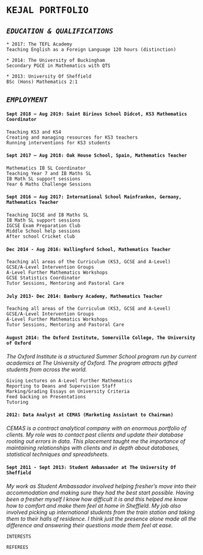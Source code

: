 # `KEJAL PORTFOLIO`

## ___*`EDUCATION & QUALIFICATIONS`*___ 

    * 2017: The TEFL Academy
    Teaching English as a Foreign Language 120 hours (distinction)

    * 2014: The University of Buckingham
    Secondary PGCE in Mathematics with QTS

    * 2013: University Of Sheffield
    BSc (Hons) Mathematics 2:1

## ___*`EMPLOYMENT`*___ 

#### `Sept 2018 – Aug 2019: Saint Birinus School Didcot, KS3 Mathematics Coordinator`

    Teaching KS3 and KS4 
    Creating and managing resources for KS3 teachers
    Running interventions for KS3 students 

#### `Sept 2017 – Aug 2018: Oak House School, Spain, Mathematics Teacher` 

    Mathematics IB SL Coordinator 
    Teaching Year 7 and IB Maths SL
    IB Math SL support sessions
    Year 6 Maths Challenge Sessions

#### `Sept 2016 – Aug 2017: International School Mainfranken, Germany, Mathematics Teacher` 

    Teaching IGCSE and IB Maths SL
    IB Math SL support sessions
    IGCSE Exam Preparation Club
    Middle School help sessions
    After school Cricket club 

#### `Dec 2014 - Aug 2016: Wallingford School, Mathematics Teacher`

    Teaching all areas of the Curriculum (KS3, GCSE and A-Level)
    GCSE/A-Level Intervention Groups
    A-Level Further Mathematics Workshops
    GCSE Statistics Coordinator 
    Tutor Sessions, Mentoring and Pastoral Care


#### `July 2013- Dec 2014: Banbury Academy, Mathematics Teacher` 

    Teaching all areas of the Curriculum (KS3, GCSE and A-Level)
    GCSE/A-Level Intervention Groups
    A-Level Further Mathematics Workshops
    Tutor Sessions, Mentoring and Pastoral Care

#### `August 2014: The Oxford Institute, Somerville College, The University of Oxford`

*The Oxford Institute is a structured Summer School program run by current academics at The University of Oxford. The program attracts gifted students from across the world.*

    Giving Lectures on A-Level Further Mathematics
    Reporting to Deans and Supervision Staff
    Marking/Grading Essays on University Criteria
    Feed backing on Presentations
    Tutoring

#### `2012: Data Analyst at CEMAS (Marketing Assistant to Chairman)`

*CEMAS is a contract analytical company with an enormous portfolio of clients. My role was to contact past clients and update their database rooting out errors in data. This placement taught me the importance of maintaining relationships with clients and in depth about databases, statistical techniques and spreadsheets.*

#### `Sept 2011 - Sept 2013: Student Ambassador at The University Of Sheffield`

*My work as Student Ambassador involved helping fresher’s move into their accommodation and making sure they had the best start possible. Having been a fresher myself I know how difficult it is and this helped me know how to comfort and make them feel at home in Sheffield. My job also involved picking up international students from the train station and taking them to their halls of residence. I think just the presence alone made all the difference and answering their questions made them feel at ease.*

`INTERESTS`

`REFEREES`

